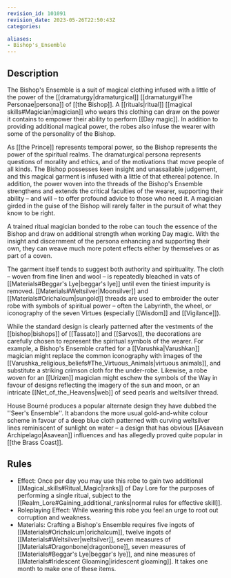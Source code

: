 ```yaml
---
revision_id: 101091
revision_date: 2023-05-26T22:50:43Z
categories:

aliases:
- Bishop's_Ensemble
---
```



## Description
The Bishop's Ensemble is a suit of magical clothing infused with a little of the power of the [[dramaturgy|dramaturgical]] [[dramaturgy#The Personae|persona]] of [[the Bishop]]. A [[rituals|ritual]] [[magical skills#Magician|magician]] who wears this clothing can draw on the power it contains to empower their ability to perform [[Day magic]]. In addition to providing additional magical power, the robes also infuse the wearer with some of the personality of the Bishop.

As [[the Prince]] represents temporal power, so the Bishop represents the power of the spiritual realms. The dramaturgical persona represents questions of morality and ethics, and of the motivations that move people of all kinds. The Bishop possesses keen insight and unassailable judgement, and this magical garment is infused with a little of that ethereal potence. In addition, the power woven into the threads of the Bishop's Ensemble strengthens and extends the critical faculties of the wearer, supporting their ability – and will – to offer profound advice to those who need it. A magician girded in the guise of the Bishop will rarely falter in the pursuit of what they know to be right.

A trained ritual magician bonded to the robe can touch the essence of the Bishop and draw on additional strength when working Day magic. With the insight and discernment of the persona enhancing and supporting their own, they can weave much more potent effects either by themselves or as part of a coven.

The garment itself tends to suggest both authority and spirituality. The cloth – woven from fine linen and wool – is repeatedly bleached in vats of [[Materials#Beggar's Lye|beggar's lye]] until even the tiniest impurity is removed. [[Materials#Weltsilver|Moonsilver]] and [[Materials#Orichalcum|sungold]] threads are used to embroider the outer robe with symbols of spiritual power – often the Labyrinth, the wheel, or iconography of the seven Virtues (especially [[Wisdom]] and [[Vigilance]]).

While the standard design is clearly patterned after the vestments of the [[bishop|bishops]] of [[Tassato]] and [[Sarvos]], the decorations are carefully chosen to represent the spiritual symbols of the wearer. For example, a Bishop's Ensemble crafted for a [[Varushka|Varushkan]] magician might replace the common iconography with images of the [[Varushka_religious_beliefs#The_Virtuous_Animals|virtuous animals]], and substitute a striking crimson cloth for the under-robe. Likewise, a robe woven for an [[Urizen]] magician might eschew the symbols of the Way in favour of designs reflecting the imagery of the sun and moon, or an intricate [[Net_of_the_Heavens|web]] of seed pearls and weltsilver thread.

House Bourné produces a popular alternate design they have dubbed the ''Seer's Ensemble''. It abandons the more usual gold-and-white colour scheme in favour of a deep blue cloth patterned with curving weltsilver lines reminiscent of sunlight on water – a design that has obvious [[Asavean Archipelago|Asavean]] influences and has allegedly proved quite popular in [[the Brass Coast]].
## Rules

* Effect: Once per day you may use this robe to gain two additional [[Magical_skills#Ritual_Magic|ranks]] of Day Lore for the purposes of performing a single ritual, subject to the [[Realm_Lore#Gaining_additional_ranks|normal rules for effective skill]].
* Roleplaying Effect: While wearing this robe you feel an urge to root out corruption and weakness.
* Materials: Crafting a Bishop's Ensemble requires five ingots of [[Materials#Orichalcum|orichalcum]], twelve ingots of [[Materials#Weltsilver|weltsilver]], seven measures of [[Materials#Dragonbone|dragonbone]], seven measures of [[Materials#Beggar's Lye|beggar's lye]], and nine measures of [[Materials#Iridescent Gloaming|iridescent gloaming]]. It takes one month to make one of these items.

